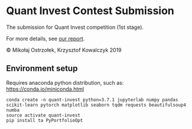 # Quant Invest Contest Submission
The submission for Quant Invest competition (1st stage).

For more details, see [our report](Report.pdf).

© Mikołaj Ostrzołek, Krzysztof Kowalczyk 2019

## Environment setup
Requires anaconda python distribution, such as: https://conda.io/miniconda.html
```
conda create -n quant-invest python=3.7.1 jupyterlab numpy pandas scikit-learn pytorch matplotlib seaborn tqdm requests beautifulsoup4 numba
source activate quant-invest
pip install ta PyPortfolioOpt
```
